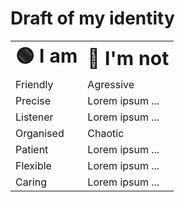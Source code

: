 # Draft of my identity


<table border="0">
<tr>
    <td><b style="font-size:30px">🟢 I am</b></td>
    <td><b style="font-size:30px">🔴 I'm not</b></td>
</tr>
<tr>
    <td>Friendly</td>
    <td>Agressive</td>
</tr>
<tr>
    <td>Precise</td>
    <td>Lorem ipsum ...</td>
</tr>
<tr>
    <td>Listener</td>
    <td>Lorem ipsum ...</td>
</tr>
<tr>
    <td>Organised</td>
    <td>Chaotic</td>
</tr>
<tr>
    <td>Patient</td>
    <td>Lorem ipsum ...</td>
</tr>
<tr>
    <td>Flexible</td>
    <td>Lorem ipsum ...</td>
</tr>
<tr>
    <td>Caring</td>
    <td>Lorem ipsum ...</td>
</tr>    
</table>
